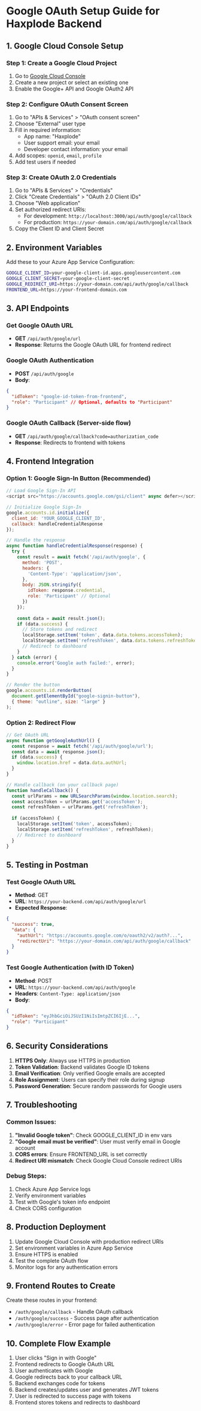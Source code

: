 # Google OAuth Setup Guide for Haxplode Backend

## 1. Google Cloud Console Setup

### Step 1: Create a Google Cloud Project
1. Go to [Google Cloud Console](https://console.cloud.google.com/)
2. Create a new project or select an existing one
3. Enable the Google+ API and Google OAuth2 API

### Step 2: Configure OAuth Consent Screen
1. Go to "APIs & Services" > "OAuth consent screen"
2. Choose "External" user type
3. Fill in required information:
   - App name: "Haxplode"
   - User support email: your email
   - Developer contact information: your email
4. Add scopes: `openid`, `email`, `profile`
5. Add test users if needed

### Step 3: Create OAuth 2.0 Credentials
1. Go to "APIs & Services" > "Credentials"
2. Click "Create Credentials" > "OAuth 2.0 Client IDs"
3. Choose "Web application"
4. Set authorized redirect URIs:
   - For development: `http://localhost:3000/api/auth/google/callback`
   - For production: `https://your-domain.com/api/auth/google/callback`
5. Copy the Client ID and Client Secret

## 2. Environment Variables

Add these to your Azure App Service Configuration:

```bash
GOOGLE_CLIENT_ID=your-google-client-id.apps.googleusercontent.com
GOOGLE_CLIENT_SECRET=your-google-client-secret
GOOGLE_REDIRECT_URI=https://your-domain.com/api/auth/google/callback
FRONTEND_URL=https://your-frontend-domain.com
```

## 3. API Endpoints

### Get Google OAuth URL
- **GET** `/api/auth/google/url`
- **Response**: Returns the Google OAuth URL for frontend redirect

### Google OAuth Authentication
- **POST** `/api/auth/google`
- **Body**:
```json
{
  "idToken": "google-id-token-from-frontend",
  "role": "Participant" // Optional, defaults to "Participant"
}
```

### Google OAuth Callback (Server-side flow)
- **GET** `/api/auth/google/callback?code=authorization_code`
- **Response**: Redirects to frontend with tokens

## 4. Frontend Integration

### Option 1: Google Sign-In Button (Recommended)
```javascript
// Load Google Sign-In API
<script src="https://accounts.google.com/gsi/client" async defer></script>

// Initialize Google Sign-In
google.accounts.id.initialize({
  client_id: 'YOUR_GOOGLE_CLIENT_ID',
  callback: handleCredentialResponse
});

// Handle the response
async function handleCredentialResponse(response) {
  try {
    const result = await fetch('/api/auth/google', {
      method: 'POST',
      headers: {
        'Content-Type': 'application/json',
      },
      body: JSON.stringify({
        idToken: response.credential,
        role: 'Participant' // Optional
      })
    });
    
    const data = await result.json();
    if (data.success) {
      // Store tokens and redirect
      localStorage.setItem('token', data.data.tokens.accessToken);
      localStorage.setItem('refreshToken', data.data.tokens.refreshToken);
      // Redirect to dashboard
    }
  } catch (error) {
    console.error('Google auth failed:', error);
  }
}

// Render the button
google.accounts.id.renderButton(
  document.getElementById("google-signin-button"),
  { theme: "outline", size: "large" }
);
```

### Option 2: Redirect Flow
```javascript
// Get OAuth URL
async function getGoogleAuthUrl() {
  const response = await fetch('/api/auth/google/url');
  const data = await response.json();
  if (data.success) {
    window.location.href = data.data.authUrl;
  }
}

// Handle callback (on your callback page)
function handleCallback() {
  const urlParams = new URLSearchParams(window.location.search);
  const accessToken = urlParams.get('accessToken');
  const refreshToken = urlParams.get('refreshToken');
  
  if (accessToken) {
    localStorage.setItem('token', accessToken);
    localStorage.setItem('refreshToken', refreshToken);
    // Redirect to dashboard
  }
}
```

## 5. Testing in Postman

### Test Google OAuth URL
- **Method**: GET
- **URL**: `https://your-backend.com/api/auth/google/url`
- **Expected Response**:
```json
{
  "success": true,
  "data": {
    "authUrl": "https://accounts.google.com/o/oauth2/v2/auth?...",
    "redirectUri": "https://your-domain.com/api/auth/google/callback"
  }
}
```

### Test Google Authentication (with ID Token)
- **Method**: POST
- **URL**: `https://your-backend.com/api/auth/google`
- **Headers**: `Content-Type: application/json`
- **Body**:
```json
{
  "idToken": "eyJhbGciOiJSUzI1NiIsImtpZCI6IjE...",
  "role": "Participant"
}
```

## 6. Security Considerations

1. **HTTPS Only**: Always use HTTPS in production
2. **Token Validation**: Backend validates Google ID tokens
3. **Email Verification**: Only verified Google emails are accepted
4. **Role Assignment**: Users can specify their role during signup
5. **Password Generation**: Secure random passwords for Google users

## 7. Troubleshooting

### Common Issues:
1. **"Invalid Google token"**: Check GOOGLE_CLIENT_ID in env vars
2. **"Google email must be verified"**: User must verify email in Google account
3. **CORS errors**: Ensure FRONTEND_URL is set correctly
4. **Redirect URI mismatch**: Check Google Cloud Console redirect URIs

### Debug Steps:
1. Check Azure App Service logs
2. Verify environment variables
3. Test with Google's token info endpoint
4. Check CORS configuration

## 8. Production Deployment

1. Update Google Cloud Console with production redirect URIs
2. Set environment variables in Azure App Service
3. Ensure HTTPS is enabled
4. Test the complete OAuth flow
5. Monitor logs for any authentication errors

## 9. Frontend Routes to Create

Create these routes in your frontend:
- `/auth/google/callback` - Handle OAuth callback
- `/auth/google/success` - Success page after authentication
- `/auth/google/error` - Error page for failed authentication

## 10. Complete Flow Example

1. User clicks "Sign in with Google"
2. Frontend redirects to Google OAuth URL
3. User authenticates with Google
4. Google redirects back to your callback URL
5. Backend exchanges code for tokens
6. Backend creates/updates user and generates JWT tokens
7. User is redirected to success page with tokens
8. Frontend stores tokens and redirects to dashboard
